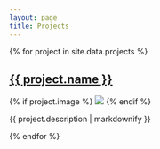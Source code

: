 ```yaml
---
layout: page
title: Projects
---
```


{% for project in site.data.projects %}

<h2><a href="{{ project.url }}">{{ project.name }}</a></h2>

{% if project.image %}
<a href="{{ project.url }}"><img src="{{ project.image }}"></a>
{% endif %}

<p>{{ project.description | markdownify }}</p>

{% endfor %}
